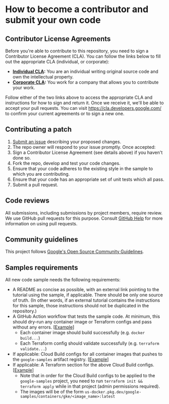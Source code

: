 # How to become a contributor and submit your own code

## Contributor License Agreements

Before you're able to contribute to this repository, you need to sign a
Contributor License Agreement (CLA). You can follow the links below to
fill out the appropriate CLA (individual, or corporate):

* **[Individual
  CLA](https://developers.google.com/open-source/cla/individual):** You are an individual writing original source code and own the intellectual property.
* **[Corporate
  CLA](https://developers.google.com/open-source/cla/corporate):** You work for a company that allows you to contribute your work.

Follow either of the two links above to access the appropriate CLA and
instructions for how to sign and return it. Once we receive it, we'll be able to
accept your pull requests. You can visit <https://cla.developers.google.com/> to
confirm your current agreements or to sign a new one.

## Contributing a patch

1. [Submit an issue](https://github.com/GoogleCloudPlatform/kubernetes-engine-samples/issues/new) describing your proposed changes.
1. The repo owner will respond to your issue promptly. Once accepted:
1. Sign a Contributor License Agreement (see details above) if you haven't done so.
1. Fork the repo, develop and test your code changes.
1. Ensure that your code adheres to the existing style in the sample to which
   you are contributing.
1. Ensure that your code has an appropriate set of unit tests which all pass.
1. Submit a pull request.

## Code reviews

All submissions, including submissions by project members, require review. We
use GitHub pull requests for this purpose. Consult
[GitHub Help](https://help.github.com/articles/about-pull-requests/) for more
information on using pull requests.

## Community guidelines

This project follows
[Google's Open Source Community Guidelines](https://opensource.google/conduct/).

## Samples requirements

All new code sample needs the following requirements:
- A README as concise as possible, with an external link pointing to the tutorial using
  the sample, if applicable. There should be only one source of truth. (In other words, if an
  external tutorial contains the instructions for this sample, those instructions should not
  be duplicated in the repository.)
- A GitHub Action workflow that tests the sample code. At minimum, this should
  dry-run any container image or Terraform configs and pass without any errors.
  [[Example](https://github.com/GoogleCloudPlatform/kubernetes-engine-samples/blob/main/.github/workflows/security-ci.yml)]
  - Each container image should build successfully (e.g. `docker build...`)
  - Each Terraform config should validate successfully (e.g. `terraform validate...`)
- If applicable: Cloud Build configs for all container images that pushes to the 
  `google-samples` artifact registry.
  [[Example](https://github.com/GoogleCloudPlatform/kubernetes-engine-samples/blob/main/security/wi-secrets/cloudbuild.yaml)]
- If applicable: A Terraform section for the above Cloud Build configs.
  [[Example](https://github.com/GoogleCloudPlatform/kubernetes-engine-samples/blob/main/terraform/google-cloud-build-triggers.tf#L194-L207)]
  - Note that in order for the Cloud Build configs to be applied to the
    `google-samples` project, you need to run `terraform init && terraform apply`
    while in that project (admin permissions required).
  - The images will be of the form `us-docker.pkg.dev/google-samples/containers/gke/<image_name>:latest`
